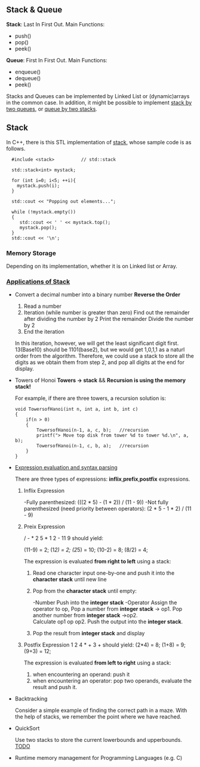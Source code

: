 
Stack & Queue 
------------

**Stack**: Last In First Out. Main Functions: 

* push()
* pop()
* peek()

**Queue**: First In First Out. Main Functions:

* enqueue()
* dequeue()
* peek()

Stacks and Queues can be implemented by Linked List or (dynamic)arrays in the common case. In addition, 
it might be possible to implement [stack by two queues][1], or [queue by two stacks][2]. 

## Stack

In C++, there is this STL implementation of [stack][3], whose sample code is as follows.

~~~
  #include <stack>          // std::stack

  std::stack<int> mystack;

  for (int i=0; i<5; ++i){ 
  	mystack.push(i);
  }

  std::cout << "Popping out elements...";
  
  while (!mystack.empty())
  {
     std::cout << ' ' << mystack.top();
     mystack.pop();
  }
  std::cout << '\n';

~~~


### Memory Storage

Depending on its implementation, whether it is on Linked list or Array. 

### [Applications of Stack][4]

* Convert a decimal number into a binary number **Reverse the Order**

	1. Read a number
	2. Iteration (while number is greater than zero)
		Find out the remainder after dividing the number by 2
		Print the remainder
		Divide the number by 2
	3. End the iteration 
	
	In this iteration, however, we will get the least significant digit first. 13(Base10) should be 1101(base2),
	but we would get 1,0,1,1 as a naturl order from the algorithm. Therefore, we could use a stack to store all 
	the digits as we obtain them from step 2, and pop all digits at the end for display.
	
* Towers of Honoi  **Towers -> stack** && **Recursion is using the memory stack!**

	For example, if there are three towers, a recursion solution is:
	
	~~~
	void TowersofHanoi(int n, int a, int b, int c)
	{
	    if(n > 0)
	    {
	        TowersofHanoi(n-1, a, c, b);   //recursion
	        printf("> Move top disk from tower %d to tower %d.\n", a, b);
	        TowersofHanoi(n-1, c, b, a);   //recursion
	    }
	}
	~~~
	
* [Expression evaluation and syntax parsing][5]
	
	There are three types of expressions: **inflix**,**prefix**,**postfix** expressions. 
	
	1. Inflix Expression 
	
		-Fully parenthesized: (((2 * 5) - (1 * 2)) / (11 - 9)) 
		-Not fully parenthesized (need priority between operators): (2 * 5 - 1 * 2) / (11 - 9)
		
	2. Preix Expression
	
		/ - * 2 5 * 1 2 - 11 9 should yield:
		 
		(11-9) = 2;
		(1*2) = 2;
		(2*5) = 10;
		(10-2) = 8;
		(8/2) = 4;
		
		The expression is evaluated **from right to left** using a stack:
		1. Read one character input one-by-one and push it into the **character stack** until new line 
   		2. Pop from the **character stack** until empty:
   		
      		-Number                        Push into the **integer stack** 
      		-Operator                      Assign the operator to op,
                                           Pop a number from  **integer stack** -> op1.
                                           Pop another number from **integer stack** ->op2.                            
                                           Calculate op1 op op2.
										   Push the output into the **integer stack**.                                   
   		3. Pop the result from **integer stack** and display 
		
	3. Postfix Expression
		1 2 4 * + 3 + should yield:
		(2*4) = 8;
		(1+8) = 9;
		(9+3) = 12;
		
		The expression is evaluated **from left to right** using a stack:
		1. when encountering an operand: push it
		2. when encountering an operator: pop two operands, evaluate the result and push it.
		
	
* Backtracking

	Consider a simple example of finding the correct path in a maze. With the help of stacks,
	we remember the point where we have reached. 

* QuickSort 

	Use two stacks to store the current lowerbounds and upperbounds. [TODO][6]

* Runtime memory management for Programming Languages (e.g. C)


[1]: http://stackoverflow.com/questions/688276/implement-stack-using-two-queues
[2]: http://stackoverflow.com/questions/69192/how-to-implement-a-queue-using-two-stacks
[3]: http://www.cplusplus.com/reference/stack/stack/pop/
[4]: http://en.wikipedia.org/wiki/Stack_(abstract_data_type)#Applications
[5]: http://en.wikipedia.org/wiki/Stack_(abstract_data_type)#Expression_evaluation_and_syntax_parsing
[6]: http://en.wikipedia.org/wiki/Stack_(abstract_data_type)#Quicksort



